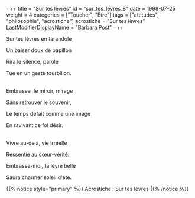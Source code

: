 +++
title = "Sur tes lèvres"
id = "sur_tes_levres_8"
date = 1998-07-25
weight = 4
categories = ["Toucher", "Etre"]
tags = ["attitudes", "philosophie", "acrostiche"]
acrostiche = "Sur tes lèvres"
LastModifierDisplayName = "Barbara Post"
+++

Sur tes lèvres en farandole

Un baiser doux de papillon

Rira le silence, parole

Tue en un geste tourbillon.

 \
Embrasser le miroir, mirage

Sans retrouver le souvenir,

Le temps défait comme une image

En ravivant ce fol désir.

 \
Vivre au-delà, vie irréelle

Ressentie au cœur-vérité:

Embrasse-moi, ta lèvre belle

Saura charmer soleil d'été.

{{% notice style="primary" %}}
Acrostiche : Sur tes lèvres
{{% /notice %}}
